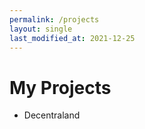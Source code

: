 ```yaml
---
permalink: /projects
layout: single
last_modified_at: 2021-12-25
---
```


# My Projects
* Decentraland
